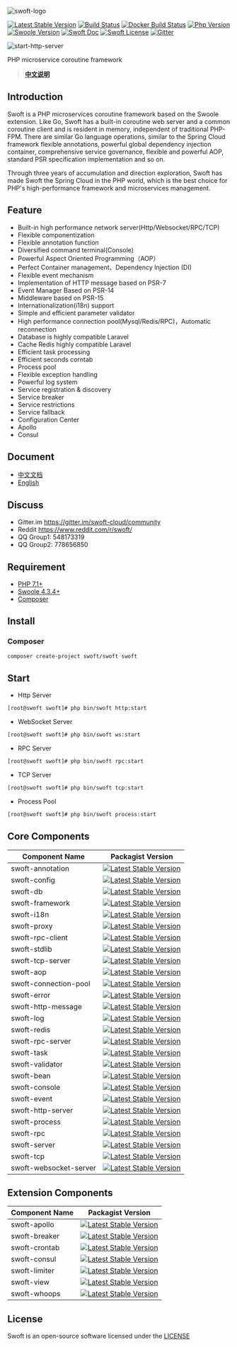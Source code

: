 ![swoft-logo](https://raw.githubusercontent.com/swoft-cloud/swoft/master/public/image/swoft-logo-mdl.png)

[![Latest Stable Version](http://img.shields.io/packagist/v/swoft/swoft.svg)](https://packagist.org/packages/swoft/swoft)
[![Build Status](https://travis-ci.org/swoft-cloud/swoft.svg?branch=master)](https://travis-ci.org/swoft-cloud/swoft)
[![Docker Build Status](https://img.shields.io/docker/build/swoft/alphp.svg)](https://hub.docker.com/r/swoft/swoft/)
[![Php Version](https://img.shields.io/badge/php-%3E=7.1-brightgreen.svg?maxAge=2592000)](https://secure.php.net/)
[![Swoole Version](https://img.shields.io/badge/swoole-%3E=4.4.1-brightgreen.svg?maxAge=2592000)](https://github.com/swoole/swoole-src)
[![Swoft Doc](https://img.shields.io/badge/docs-passing-green.svg?maxAge=2592000)](https://www.swoft.org/docs)
[![Swoft License](https://img.shields.io/hexpm/l/plug.svg?maxAge=2592000)](https://github.com/swoft-cloud/swoft/blob/master/LICENSE)
[![Gitter](https://img.shields.io/gitter/room/swoft-cloud/swoft.svg)](https://gitter.im/swoft-cloud/community)

![start-http-server](https://raw.githubusercontent.com/swoft-cloud/swoft/master/public/image/start-http-server.jpg)

PHP microservice coroutine framework

> **[中文说明](README.zh-CN.md)**

## Introduction

Swoft is a PHP microservices coroutine framework based on the Swoole extension. Like Go, Swoft has a built-in coroutine web server and a common coroutine client and is resident in memory, independent of traditional PHP-FPM. There are similar Go language operations, similar to the Spring Cloud framework flexible annotations, powerful global dependency injection container, comprehensive service governance, flexible and powerful AOP, standard PSR specification implementation and so on.

Through three years of accumulation and direction exploration, Swoft has made Swoft the Spring Cloud in the PHP world, which is the best choice for PHP's high-performance framework and microservices management.

## Feature

- Built-in high performance network server(Http/Websocket/RPC/TCP)
- Flexible componentization
- Flexible annotation function
- Diversified command terminal(Console)
- Powerful Aspect Oriented Programming（AOP）
- Perfect Container management、Dependency Injection (DI)
- Flexible event mechanism
- Implementation of HTTP message based on PSR-7
- Event Manager Based on PSR-14
- Middleware based on PSR-15
- Internationalization(i18n) support
- Simple and efficient parameter validator
- High performance connection pool(Mysql/Redis/RPC)，Automatic reconnection 
- Database is highly compatible Laravel
- Cache Redis highly compatible Laravel
- Efficient task processing
- Efficient seconds corntab
- Process pool
- Flexible exception handling
- Powerful log system
- Service registration & discovery
- Service breaker
- Service restrictions
- Service fallback
- Configuration Center
- Apollo
- Consul

## Document

- [中文文档](https://www.swoft.org/docs)
- [English](https://en.swoft.org/docs)

## Discuss

- Gitter.im https://gitter.im/swoft-cloud/community
- Reddit https://www.reddit.com/r/swoft/
- QQ Group1: 548173319      
- QQ Group2: 778656850

## Requirement

- [PHP 7.1+](https://github.com/php/php-src/releases)
- [Swoole 4.3.4+](https://github.com/swoole/swoole-src/releases)
- [Composer](https://getcomposer.org/)

## Install

### Composer

```bash
composer create-project swoft/swoft swoft
```

## Start

- Http Server

```bash
[root@swoft swoft]# php bin/swoft http:start
```

- WebSocket Server

```bash
[root@swoft swoft]# php bin/swoft ws:start
```

- RPC Server

```bash
[root@swoft swoft]# php bin/swoft rpc:start
```

- TCP Server

```bash
[root@swoft swoft]# php bin/swoft tcp:start
```

- Process Pool

```bash
[root@swoft swoft]# php bin/swoft process:start
```

## Core Components

Component Name   | Packagist Version
--------------------|---------------------
swoft-annotation          |   [![Latest Stable Version](http://img.shields.io/packagist/v/swoft/annotation.svg)](https://packagist.org/packages/swoft/annotation)
swoft-config              |   [![Latest Stable Version](http://img.shields.io/packagist/v/swoft/config.svg)](https://packagist.org/packages/swoft/config)
swoft-db                  |   [![Latest Stable Version](http://img.shields.io/packagist/v/swoft/db.svg)](https://packagist.org/packages/swoft/db)
swoft-framework           |   [![Latest Stable Version](http://img.shields.io/packagist/v/swoft/framework.svg)](https://packagist.org/packages/swoft/framework)
swoft-i18n                |   [![Latest Stable Version](http://img.shields.io/packagist/v/swoft/i18n.svg)](https://packagist.org/packages/swoft/i18n)
swoft-proxy               |   [![Latest Stable Version](http://img.shields.io/packagist/v/swoft/proxy.svg)](https://packagist.org/packages/swoft/proxy)
swoft-rpc-client          |   [![Latest Stable Version](http://img.shields.io/packagist/v/swoft/rpc-client.svg)](https://packagist.org/packages/swoft/rpc-client)
swoft-stdlib              |   [![Latest Stable Version](http://img.shields.io/packagist/v/swoft/stdlib.svg)](https://packagist.org/packages/swoft/stdlib)
swoft-tcp-server          |   [![Latest Stable Version](http://img.shields.io/packagist/v/swoft/tcp-server.svg)](https://packagist.org/packages/swoft/tcp-server)
swoft-aop                 |   [![Latest Stable Version](http://img.shields.io/packagist/v/swoft/aop.svg)](https://packagist.org/packages/swoft/aop)
swoft-connection-pool     |   [![Latest Stable Version](http://img.shields.io/packagist/v/swoft/connection-pool.svg)](https://packagist.org/packages/swoft/connection-pool)
swoft-error               |   [![Latest Stable Version](http://img.shields.io/packagist/v/swoft/error.svg)](https://packagist.org/packages/swoft/error)
swoft-http-message        |   [![Latest Stable Version](http://img.shields.io/packagist/v/swoft/http-message.svg)](https://packagist.org/packages/swoft/http-message)
swoft-log                 |   [![Latest Stable Version](http://img.shields.io/packagist/v/swoft/log.svg)](https://packagist.org/packages/swoft/log)
swoft-redis               |   [![Latest Stable Version](http://img.shields.io/packagist/v/swoft/redis.svg)](https://packagist.org/packages/swoft/redis)
swoft-rpc-server          |   [![Latest Stable Version](http://img.shields.io/packagist/v/swoft/rpc-server.svg)](https://packagist.org/packages/swoft/rpc-server)
swoft-task                |   [![Latest Stable Version](http://img.shields.io/packagist/v/swoft/task.svg)](https://packagist.org/packages/swoft/task)
swoft-validator           |   [![Latest Stable Version](http://img.shields.io/packagist/v/swoft/validator.svg)](https://packagist.org/packages/swoft/validator)
swoft-bean                |   [![Latest Stable Version](http://img.shields.io/packagist/v/swoft/bean.svg)](https://packagist.org/packages/swoft/bean)
swoft-console             |   [![Latest Stable Version](http://img.shields.io/packagist/v/swoft/console.svg)](https://packagist.org/packages/swoft/console)
swoft-event               |   [![Latest Stable Version](http://img.shields.io/packagist/v/swoft/event.svg)](https://packagist.org/packages/swoft/event)
swoft-http-server         |   [![Latest Stable Version](http://img.shields.io/packagist/v/swoft/http-server.svg)](https://packagist.org/packages/swoft/http-server)
swoft-process             |   [![Latest Stable Version](http://img.shields.io/packagist/v/swoft/process.svg)](https://packagist.org/packages/swoft/process)
swoft-rpc                 |   [![Latest Stable Version](http://img.shields.io/packagist/v/swoft/rpc.svg)](https://packagist.org/packages/swoft/rpc)
swoft-server              |   [![Latest Stable Version](http://img.shields.io/packagist/v/swoft/server.svg)](https://packagist.org/packages/swoft/server)
swoft-tcp                 |   [![Latest Stable Version](http://img.shields.io/packagist/v/swoft/tcp.svg)](https://packagist.org/packages/swoft/tcp)
swoft-websocket-server    |   [![Latest Stable Version](http://img.shields.io/packagist/v/swoft/websocket-server.svg)](https://packagist.org/packages/swoft/websocket-server)

## Extension Components

Component Name   | Packagist Version
-----------------|---------------------
swoft-apollo  | [![Latest Stable Version](http://img.shields.io/packagist/v/swoft/apollo.svg)](https://packagist.org/packages/swoft/apollo)
swoft-breaker | [![Latest Stable Version](http://img.shields.io/packagist/v/swoft/breaker.svg)](https://packagist.org/packages/swoft/breaker)
swoft-crontab | [![Latest Stable Version](http://img.shields.io/packagist/v/swoft/crontab.svg)](https://packagist.org/packages/swoft/crontab)
swoft-consul  | [![Latest Stable Version](http://img.shields.io/packagist/v/swoft/consul.svg)](https://packagist.org/packages/swoft/consul)
swoft-limiter | [![Latest Stable Version](http://img.shields.io/packagist/v/swoft/limiter.svg)](https://packagist.org/packages/swoft/limiter)
swoft-view    | [![Latest Stable Version](http://img.shields.io/packagist/v/swoft/view.svg)](https://packagist.org/packages/swoft/view)
swoft-whoops  | [![Latest Stable Version](http://img.shields.io/packagist/v/swoft/whoops.svg)](https://packagist.org/packages/swoft/whoops)

## License

Swoft is an open-source software licensed under the [LICENSE](LICENSE)
